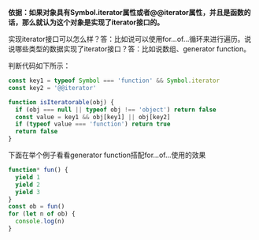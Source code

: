 **依据：如果对象具有Symbol.iterator属性或者@@iterator属性，并且是函数的话，那么就认为这个对象是实现了iterator接口的。**

实现iterator接口可以怎么样？答：比如说可以使用for...of...循环来进行遍历。说说哪些类型的数据实现了iterator接口？答：比如说数组、generator function。

判断代码如下所示：

```javascript
const key1 = typeof Symbol === 'function' && Symbol.iterator
const key2 = '@@iterator'

function isIteratorable(obj) {
  if (obj === null || typeof obj !== 'object') return false
  const value = key1 && obj[key1] || obj[key2]
  if (typeof value === 'function') return true
  return false
}
```

下面在举个例子看看generator function搭配for...of...使用的效果

```javascript
function* fun() {
  yield 1
  yield 2
  yield 3
}
const ob = fun()
for (let n of ob) {
  console.log(n)
}
```


